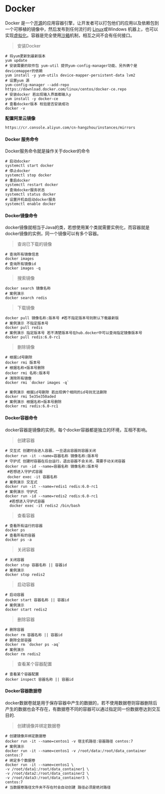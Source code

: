 # Docker

 Docker 是一个[开源](https://baike.baidu.com/item/开源/246339)的应用容器引擎，让开发者可以打包他们的应用以及依赖包到一个可移植的镜像中，然后发布到任何流行的 [Linux](https://baike.baidu.com/item/Linux)或Windows 机器上，也可以实现[虚拟化](https://baike.baidu.com/item/虚拟化/547949)。容器是完全使用[沙箱](https://baike.baidu.com/item/沙箱/393318)机制，相互之间不会有任何接口。 



> 安装Docker

```shell
# 将yum更新到最新版本
yum update
# 安装需要的软件包 yum-util 提供yum-config-manager功能、另外俩个是devicemapper的依赖
yum install -y yum-utils device-mapper-persistent-data lvm2
# 设置yum 源
yum-config-manager --add-repo https://download.docker.com/linux/centos/docker-ce.repo
# 安装docker 若出现输入界面都输入y
yum install -y docker-ce
# 查看docker版本 校验是否安装成功
docker -v
```

**配置阿里云镜像**

```url
https://cr.console.aliyun.com/cn-hangzhou/instances/mirrors
```



#### Docker 服务命令

Docker服务命令就是操作关于docker的命令

```shell
# 启动docker
systemctl start docker
# 停止docker
systemctl stop docker
# 重启docker
systemctl restart docker
# 查询docker服务状态
systemctl status docker
# 设置开机自启动docker服务
systemctl enable docker
```





#### Docker镜像命令

docker镜像就相当于Java的类，若想使用某个类就需要实例化，而容器就是docker镜像的实例，同一个镜像可以有多个容器。

> 查询已下载的镜像

```shell
# 查询所有镜像信息
docker images
# 查询所有镜像id
docker images -q
```

> 搜索镜像

```shell
docker search 镜像名称
# 案例演示
docker search redis
```

> 下载镜像

```shell
docker pull 镜像名称:版本号 #若不指定版本号则默认下载最新版
# 案例演示 不指定版本号
docker pull redis
# 案例演示 指定版本号 若不清楚版本号在hub.docker中可以查询指定镜像版本号
docker pull redis:6.0-rc1
```

> 删除镜像

```shell
# 根据id号删除
docker rmi 版本号
# 根据名称+版本号删除
docker rmi 名称:版本号
# 清除所有镜像
docker rmi `docker images -q`

# 案例演示 根据id号删除 若出现俩个相同的id号则无法删除
docker rmi 5e35e350aded
# 案例演示 根据名称+版本号删除
docker rmi redis:6.0-rc1
```





#### Docker容器命令

docker容器是镜像的实例，每个docker容器都是独立的环境，互相不影响。

> 创建容器

```shell
# 交互式 创建时会进入容器，一旦退出容器则容器关闭
docker run -it --name=容器名称 镜像名称:版本号
# 守护式 创建时容器在后台运行，退出容器不会关闭，需要手动关闭容器
docker run -id --name=容器名称 镜像名称:版本号
 #若想进入守护式容器
 docker exec -it 容器名称
# 案例演示 交互式
docker run -it --name=redis1 redis:6.0-rc1
# 案例演示 守护式
docker run -id --name=redis2 redis:6.0-rc1
  #若想进入守护式容器
  docker exec -it redis2 /bin/bash
```

> 查看容器

```shell
# 查看所有运行的容器
docker ps
# 查看所有的容器
docker ps -a
```

> 关闭容器

```shell
# 关闭容器
docker stop 容器名称 || 容器id
# 案例演示
docker stop redis2
```

> 启动容器

```shell
# 启动容器
docker start 容器名称 || 容器id
# 案例演示
docker start redis2
```

> 删除容器

```shell
# 删除容器
docker rm 容器名称 || 容器id
# 删除全部容器
docker rm `docker ps -aq`
# 案例演示
docker rm redis2
```

> 查看某个容器配置

```shell
# 查看某个容器配置
docker inspect 容器名称 || 容器id
```







#### Docker容器数据卷

docker数据卷就是用于保存容器中产生的数据的，若不使用数据卷则容器删除后产生的数据也会不存在，有数据卷不同的容器可以通过指定同一份数据卷达到交互目的.

> 创建镜像并绑定数据卷

```shell
# 创建镜像并绑定数据卷
docker run -it --name=centos1 -v 宿主机路径:容器路径 centos:7
# 案例演示
docker run -it --name=centos1 -v /root/data:/root/data_container centos:7
# 绑定多个数据卷
docker run -it --name=centos1 \
-v /root/data1:/root/data_container1 \
-v /root/data2:/root/data_container2 \
-v /root/data3:/root/data_container3 \
centos:7
# 当数据卷路径文件夹不存在时会自动创建 路径必须是绝对路径
```

